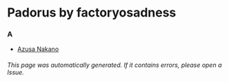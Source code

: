 # Padorus by factoryosadness

### A
* [Azusa Nakano](https://github.com/shadow578/Project-Padoru/blob/master/table-of-contents/characters/AzusaNakano.md)

###### This page was automatically generated. If it contains errors, please open a Issue.
